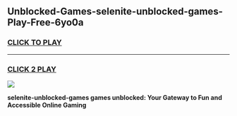 
## Unblocked-Games-selenite-unblocked-games-Play-Free-6yo0a
<h3>
<a href="https://premium76.site?title=selenite-unblocked-games&ref=22A">CLICK TO PLAY</a></h3>
<hr>

<h3>
<a href="https://premium76.site?title=selenite-unblocked-games&ref=22A">CLICK 2 PLAY</a>
  
</h3>

<a href="https://premium76.site?title=selenite-unblocked-games&ref=22A"><img src="https://clearcache.store/games.png"></a>


**selenite-unblocked-games games unblocked: Your Gateway to Fun and Accessible Online Gaming**
